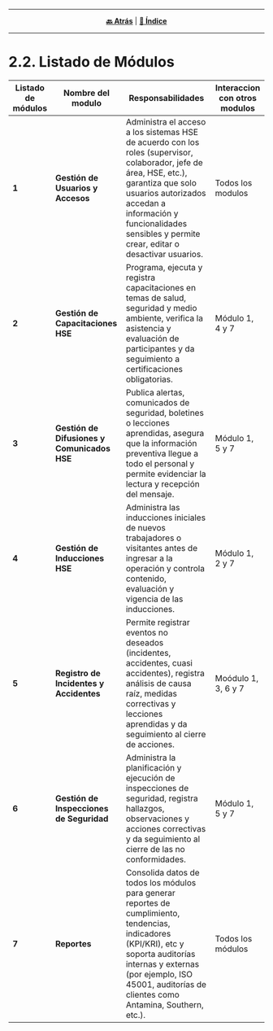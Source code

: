 <hr>
<div align="center">
 
[**🔙 Atrás**](../2.1/2.1.md) | [**📜 Índice**](../../README.md)

</div>
<hr>

# 2.2. Listado de Módulos

| Listado de módulos | Nombre del modulo | Responsabilidades | Interaccion con otros modulos | 
| ------------------------ | ---------------- | ---------------- | ---------------- |
| **1**  | **Gestión de Usuarios y Accesos**    | Administra el acceso a los sistemas HSE de acuerdo con los roles (supervisor, colaborador, jefe de área, HSE, etc.), garantiza que solo usuarios autorizados accedan a información y funcionalidades sensibles y permite crear, editar o desactivar usuarios.   | Todos los modulos |
| **2**   | **Gestión de Capacitaciones HSE**     | Programa, ejecuta y registra capacitaciones en temas de salud, seguridad y medio ambiente, verifica la asistencia y evaluación de participantes y da seguimiento a certificaciones obligatorias. | Módulo 1, 4 y 7  | 
| **3**   | **Gestión de Difusiones y Comunicados HSE**     | Publica alertas, comunicados de seguridad, boletines o lecciones aprendidas, asegura que la información preventiva llegue a todo el personal y permite evidenciar la lectura y recepción del mensaje. | Módulo 1, 5 y 7 |
| **4**   | **Gestión de Inducciones HSE**       | Administra las inducciones iniciales de nuevos trabajadores o visitantes antes de ingresar a la operación y controla contenido, evaluación y vigencia de las inducciones.  | Módulo 1, 2 y 7  |
| **5**   | **Registro de Incidentes y Accidentes**       | Permite registrar eventos no deseados (incidentes, accidentes, cuasi accidentes), registra análisis de causa raíz, medidas correctivas y lecciones aprendidas y da seguimiento al cierre de acciones. | Moódulo 1, 3, 6 y 7 |
| **6**   | **Gestión de Inspecciones de Seguridad**     | Administra la planificación y ejecución de inspecciones de seguridad, registra hallazgos, observaciones y acciones correctivas y da seguimiento al cierre de las no conformidades.  | Módulo 1, 5 y 7  |
| **7**   | **Reportes**     | Consolida datos de todos los módulos para generar reportes de cumplimiento, tendencias, indicadores (KPI/KRI), etc y soporta auditorías internas y externas (por ejemplo, ISO 45001, auditorías de clientes como Antamina, Southern, etc.). | Todos los módulos |
